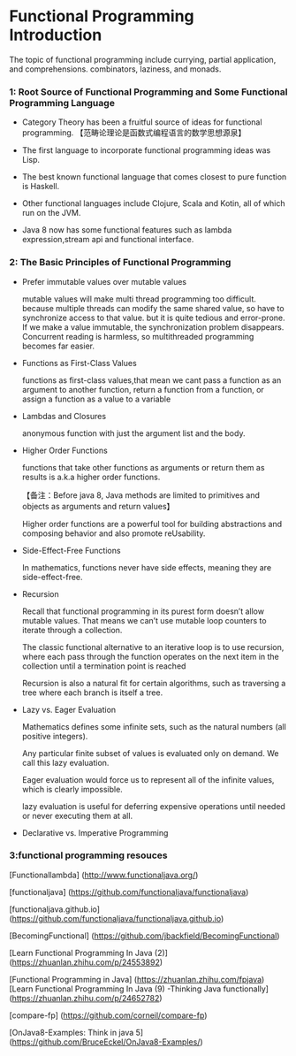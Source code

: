 #            Functional Programming Introduction

   The topic of functional programming include currying, partial application, and comprehensions. 
   combinators, laziness, and monads.

###  1: Root Source of Functional Programming and Some Functional Programming Language

* Category Theory has been a fruitful source of ideas for functional programming.
        【范畴论理论是函数式编程语言的数学思想源泉】
* The first language to incorporate functional programming ideas was Lisp.

* The best known functional language that comes closest to pure function is Haskell.

* Other functional languages include Clojure, Scala and Kotin, all of which run on the JVM.

* Java 8 now has some functional features such as lambda expression,stream api and functional interface.


###  2: The Basic Principles of Functional Programming
* Prefer immutable values over mutable values

  mutable values will make multi thread programming too difficult. 
  because multiple threads can modify the same shared value, so have to synchronize access to that value. 
  but it is quite tedious and error-prone.
  If we make a value immutable, the synchronization problem disappears. Concurrent reading
  is harmless, so multithreaded programming becomes far easier.
  
  
* Functions as First-Class Values
   
   functions as first-class values,that mean we cant pass a function
   as an argument to another function, return a function from a function, or assign a function
   as a value to a variable
   
* Lambdas and Closures

  anonymous function with just the argument list and the body.
  
* Higher Order Functions

    functions that take other functions as arguments or return them as results is a.k.a higher order functions.
     
   【备注：Before java 8, Java methods are limited to primitives and objects as arguments and return values】
   
    Higher order functions are a powerful tool for building abstractions and composing behavior 
    and also promote reUsability.
    

* Side-Effect-Free Functions

    In mathematics, functions never have side effects, meaning they are side-effect-free. 

* Recursion

   Recall that functional programming in its purest form doesn’t allow mutable values.
   That means we can’t use mutable loop counters to iterate through a collection.
   
   The classic functional alternative to an iterative loop is to use recursion, where each
   pass through the function operates on the next item in the collection until a termination
   point is reached
   
   Recursion is also a natural fit for certain algorithms, such as traversing
   a tree where each branch is itself a tree.

* Lazy vs. Eager Evaluation
    
  Mathematics defines some infinite sets, such as the natural numbers (all positive integers).
  
  Any particular finite subset of values is evaluated only on demand. We call this lazy evaluation.
  
  Eager evaluation would force us to represent all of the infinite values, which is clearly impossible.
  
  lazy evaluation is useful for deferring expensive operations until needed or
  never executing them at all.
    

* Declarative vs. Imperative Programming
   
   
   
   
   
### 3:functional programming resouces

[Functionallambda] (http://www.functionaljava.org/)

[functionaljava] (https://github.com/functionaljava/functionaljava)

[functionaljava.github.io] (https://github.com/functionaljava/functionaljava.github.io)

[BecomingFunctional] (https://github.com/jbackfield/BecomingFunctional)

[Learn Functional Programming In Java (2)]  (https://zhuanlan.zhihu.com/p/24553892)

[Functional Programming in Java]    (https://zhuanlan.zhihu.com/fpjava)
[Learn Functional Programming In Java (9) -Thinking Java functionally]  (https://zhuanlan.zhihu.com/p/24652782)

[compare-fp]    (https://github.com/corneil/compare-fp)

[OnJava8-Examples:  Think in java 5]    (https://github.com/BruceEckel/OnJava8-Examples/)
